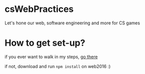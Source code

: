 # csWebPractices
Let's hone our web, software engineering and more for CS games

# How to get set-up?

if you ever want to walk in my steps, [go there](https://developer.mozilla.org/en-US/docs/Learn/Server-side/Express_Nodejs/development_environment)

if not, download and run `npm install` on web2016 :)